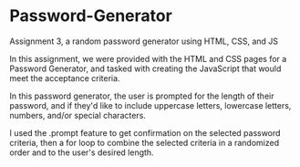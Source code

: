 # Password-Generator
Assignment 3, a random password generator using HTML, CSS, and JS

In this assignment, we were provided with the HTML and CSS pages for a Password Generator, and tasked with creating the JavaScript that would meet the acceptance criteria. 

In this password generator, the user is prompted for the length of their password, and if they'd like to include uppercase letters, lowercase letters, numbers, and/or special characters. 

I used the .prompt feature to get confirmation on the selected password criteria, then a for loop to combine the selected criteria in a randomized order and to the user's desired length. 

